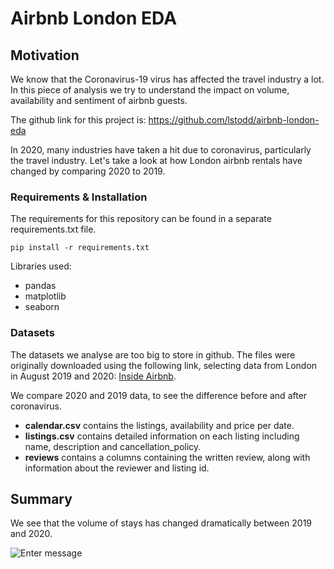 # Airbnb London EDA

## Motivation
We know that the Coronavirus-19 virus has affected the travel industry a lot. In this 
piece of analysis we try to understand the impact on volume, availability and sentiment of 
airbnb guests. 

The github link for this project is: https://github.com/lstodd/airbnb-london-eda

In 2020, many industries have taken a hit due to coronavirus, particularly the travel industry. 
Let's take a look at how London airbnb rentals have changed by comparing 2020 to 2019.


### Requirements & Installation

The requirements for this repository can be found in a separate requirements.txt file. 

```pip install -r requirements.txt```

Libraries used:
* pandas
* matplotlib
* seaborn

### Datasets

The datasets we analyse are too big to store in github. The files were originally downloaded using the 
following link, selecting data from London in August 2019 and 2020: [Inside Airbnb](http://insideairbnb.com/get-the-data.html).

We compare 2020 and 2019 data, to see the difference before and after coronavirus. 

* **calendar.csv** contains the listings, availability and price per date.
* **listings.csv** contains detailed information on each listing including name, description and cancellation_policy.
* **reviews** contains a columns containing the written review, along with information about the reviewer and listing id.


## Summary

We see that the volume of stays has changed dramatically between 2019 and 2020. 

![Enter message](/images/before_after_reviews.PNG)



